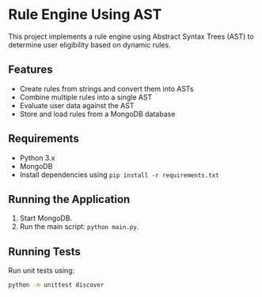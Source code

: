 # Rule Engine Using AST

This project implements a rule engine using Abstract Syntax Trees (AST) to determine user eligibility based on dynamic rules.

## Features

- Create rules from strings and convert them into ASTs
- Combine multiple rules into a single AST
- Evaluate user data against the AST
- Store and load rules from a MongoDB database

## Requirements

- Python 3.x
- MongoDB
- Install dependencies using `pip install -r requirements.txt`

## Running the Application

1. Start MongoDB.
2. Run the main script: `python main.py`.

## Running Tests

Run unit tests using:

```bash
python -m unittest discover
```
